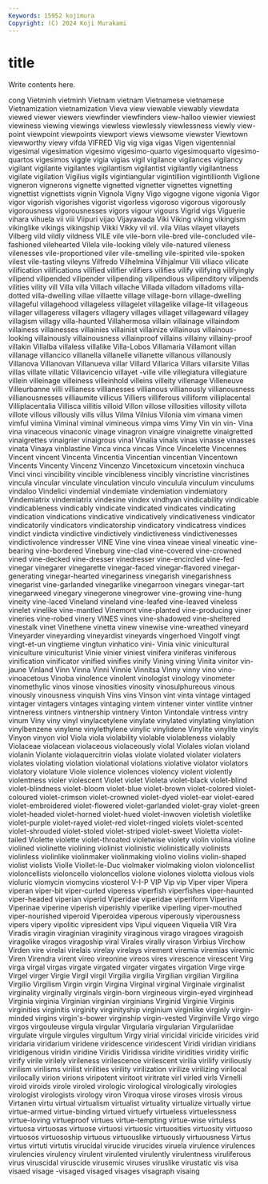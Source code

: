 ```yaml
---
Keywords: 15952 kojimura
Copyright: (C) 2024 Koji Murakami
---
```


# title

Write contents here.



cong Vietminh vietminh Vietnam vietnam
Vietnamese vietnamese Vietnamization vietnamization Vieva view viewable viewably viewdata viewed
viewer viewers viewfinder viewfinders view-halloo viewier viewiest viewiness viewing viewings
viewless viewlessly viewlessness viewly view-point viewpoint viewpoints viewport views viewsome
viewster Viewtown viewworthy viewy vifda VIFRED Vig vig viga vigas
Vigen vigentennial vigesimal vigesimation vigesimo vigesimo-quarto vigesimoquarto vigesimo-quartos vigesimos viggle
vigia vigias vigil vigilance vigilances vigilancy vigilant vigilante vigilantes vigilantism
vigilantist vigilantly vigilantness vigilate vigilation Vigilius vigils vigintiangular vigintillion vigintillionth
Viglione vigneron vignerons vignette vignetted vignetter vignettes vignetting vignettist vignettists
vignin Vignola Vigny Vigo vigogne vigone vigonia Vigor vigor vigorish
vigorishes vigorist vigorless vigoroso vigorous vigorously vigorousness vigorousnesses vigors vigour
vigours Vigrid vigs Viguerie vihara vihuela vii viii Viipuri vijao
Vijayawada Viki Viking viking vikingism vikinglike vikings vikingship Vikki Vikky
vil vil. vila Vilas vilayet vilayets Vilberg vild vildly vildness
VILE vile vile-born vile-bred vile-concluded vile-fashioned vilehearted Vilela vile-looking vilely
vile-natured vileness vilenesses vile-proportioned viler vile-smelling vile-spirited vile-spoken vilest vile-tasting
vileyns Vilfredo Vilhelmina Vilhjalmur Vili viliaco vilicate vilification vilifications vilified
vilifier vilifiers vilifies vilify vilifying vilifyingly vilipend vilipended vilipender vilipending
vilipendious vilipenditory vilipends vilities vility vill Villa villa Villach villache
Villada villadom villadoms villa-dotted villa-dwelling villae villaette village village-born village-dwelling
villageful villagehood villageless villagelet villagelike village-lit villageous villager villageress villagers
villagery villages villaget villageward villagey villagism villagy villa-haunted Villahermosa villain
villainage villaindom villainess villainesses villainies villainist villainize villainous villainous-looking villainously
villainousness villainproof villains villainy villainy-proof villakin Villalba villaless villalike Villa-Lobos
Villamaria Villamont villan villanage villancico villanella villanelle villanette villanous villanously
Villanova Villanovan Villanueva villar Villard Villarica Villars villarsite Villas villas
villate villatic Villavicencio villayet -ville ville villegiatura villegiature villein villeinage
villeiness villeinhold villeins villeity villenage Villeneuve Villeurbanne villi villianess villianesses
villianous villianously villianousness villianousnesses villiaumite villicus Villiers villiferous villiform villiplacental
Villiplacentalia Villisca villitis villoid Villon villose villosities villosity villota villote
villous villously vills villus Vilma Vilnius Vilonia vim vimana vimen
vimful vimina Viminal viminal vimineous vimpa vims Vimy Vin vin
vin- Vina vina vinaceous vinaconic vinage vinagron vinaigre vinaigrette vinaigretted
vinaigrettes vinaigrier vinaigrous vinal Vinalia vinals vinas vinasse vinasses vinata
Vinaya vinblastine Vinca vinca vincas Vince Vincelette Vincennes Vincent vincent
Vincenta Vincentia Vincentian vincentian Vincentown Vincents Vincenty Vincenz Vincenzo Vincetoxicum
vincetoxin vinchuca Vinci vinci vincibility vincible vincibleness vincibly vincristine vincristines
vincula vincular vinculate vinculation vinculo vinculula vinculum vinculums vindaloo Vindelici
vindemial vindemiate vindemiation vindemiatory Vindemiatrix vindemiatrix vindesine vindex vindhyan vindicability
vindicable vindicableness vindicably vindicate vindicated vindicates vindicating vindication vindications vindicative
vindicatively vindicativeness vindicator vindicatorily vindicators vindicatorship vindicatory vindicatress vindices vindict
vindicta vindictive vindictively vindictiveness vindictivenesses vindictivolence vindresser VINE Vine vine
vinea vineae vineal vineatic vine-bearing vine-bordered Vineburg vine-clad vine-covered vine-crowned
vined vine-decked vine-dresser vinedresser vine-encircled vine-fed vinegar vinegarer vinegarette vinegar-faced
vinegar-flavored vinegar-generating vinegar-hearted vinegariness vinegarish vinegarishness vinegarist vine-garlanded vinegarlike vinegarroon
vinegars vinegar-tart vinegarweed vinegary vinegerone vinegrower vine-growing vine-hung vineity vine-laced
Vineland vineland vine-leafed vine-leaved vineless vinelet vinelike vine-mantled Vinemont vine-planted
vine-producing viner vineries vine-robed vinery VINES vines vine-shadowed vine-sheltered vinestalk
vinet Vinethene vinetta vinew vinewise vine-wreathed vineyard Vineyarder vineyarding vineyardist
vineyards vingerhoed Vingolf vingt vingt-et-un vingtieme vingtun vinhatico vini- Vinia
vinic vinicultural viniculture viniculturist Vinie vinier viniest vinifera viniferas viniferous
vinification vinificator vinified vinifies vinify Vining vining Vinita vinitor vin-jaune
Vinland Vinn Vinna Vinni Vinnie Vinnitsa Vinny vinny vino vino-
vinoacetous Vinoba vinolence vinolent vinologist vinology vinometer vinomethylic vinos vinose
vinosities vinosity vinosulphureous vinous vinously vinousness vinquish Vins vins Vinson
vint vinta vintage vintaged vintager vintagers vintages vintaging vintem vintener
vinter vintlite vintner vintneress vintners vintnership vintnery Vinton Vintondale vintress
vintry vinum Viny viny vinyl vinylacetylene vinylate vinylated vinylating vinylation
vinylbenzene vinylene vinylethylene vinylic vinylidene Vinylite vinylite vinyls Vinyon vinyon
viol Viola viola violability violable violableness violably Violaceae violacean violaceous
violaceously violal Violales violan violand violanin Violante violaquercitrin violas violate
violated violater violaters violates violating violation violational violations violative violator
violators violatory violature Viole violence violences violency violent violently violentness
violer violescent Violet violet Violeta violet-black violet-blind violet-blindness violet-bloom violet-blue
violet-brown violet-colored violet-coloured violet-crimson violet-crowned violet-dyed violet-ear violet-eared violet-embroidered violet-flowered
violet-garlanded violet-gray violet-green violet-headed violet-horned violet-hued violet-inwoven violetish violetlike violet-purple
violet-rayed violet-red violet-ringed violets violet-scented violet-shrouded violet-stoled violet-striped violet-sweet Violetta
violet-tailed Violette violette violet-throated violetwise violety violin violina violine violined
violinette violining violinist violinistic violinistically violinists violinless violinlike violinmaker violinmaking
violino violins violin-shaped violist violists Violle Viollet-le-Duc violmaker violmaking violon
violoncellist violoncellists violoncello violoncellos violone violones violotta violous viols violuric
viomycin viomycins viosterol V-I-P VIP Vip vip Viper viper Vipera
viperan viper-bit viper-curled viperess viperfish viperfishes viper-haunted viper-headed viperian viperid
Viperidae viperidae viperiform Viperina Viperinae viperine viperish viperishly viperlike viperling
viper-mouthed viper-nourished viperoid Viperoidea viperous viperously viperousness vipers vipery vipolitic
vipresident vips Vipul viqueen Viquelia VIR Vira Viradis viragin viraginian
viraginity viraginous virago viragoes viragoish viragolike viragos viragoship viral Virales
virally virason Virbius Virchow Virden vire virelai virelais virelay virelays
virement viremia viremias viremic Viren Virendra virent vireo vireonine vireos
vires virescence virescent Virg virga virgal virgas virgate virgated virgater
virgates virgation Virge virge Virgel virger Virgie Virgil virgil Virgilia
virgilia Virgilian virgilian Virgilina Virgilio Virgilism Virgin virgin Virgina Virginal
virginal Virginale virginalist virginality virginally virginals virgin-born virgineous virgin-eyed virginhead
Virginia virginia Virginian virginian virginians Virginid Virginie Virginis virginities virginitis
virginity virginityship virginium virginlike virginly virgin-minded virgins virgin's-bower virginship virgin-vested
Virginville Virgo virgo virgos virgouleuse virgula virgular Virgularia virgularian Virgulariidae
virgulate virgule virgules virgultum Virgy virial viricidal viricide viricides virid
viridaria viridarium viridene viridescence viridescent Viridi viridian viridians viridigenous viridin
viridine Viridis Viridissa viridite viridities viridity virific virify virile virilely
virileness virilescence virilescent virilia virilify viriliously virilism virilisms virilist virilities
virility virilization virilize virilizing virilocal virilocally virion virions viripotent viritoot
viritrate virl virled virls Virnelli viroid viroids virole viroled virologic
virological virologically virologies virologist virologists virology viron Viroqua virose viroses
virosis virous Virtanen virtu virtual virtualism virtualist virtuality virtualize virtually
virtue virtue-armed virtue-binding virtued virtuefy virtueless virtuelessness virtue-loving virtueproof virtues
virtue-tempting virtue-wise virtuless virtuosa virtuosas virtuose virtuosi virtuosic virtuosities virtuosity
virtuoso virtuosos virtuosoship virtuous virtuouslike virtuously virtuousness Virtus virtus virtuti
virtutis virucidal virucide virucides viruela virulence virulences virulencies virulency virulent
virulented virulently virulentness viruliferous virus viruscidal viruscide virusemic viruses viruslike
virustatic vis visa visaed visage -visaged visaged visages visagraph visaing
